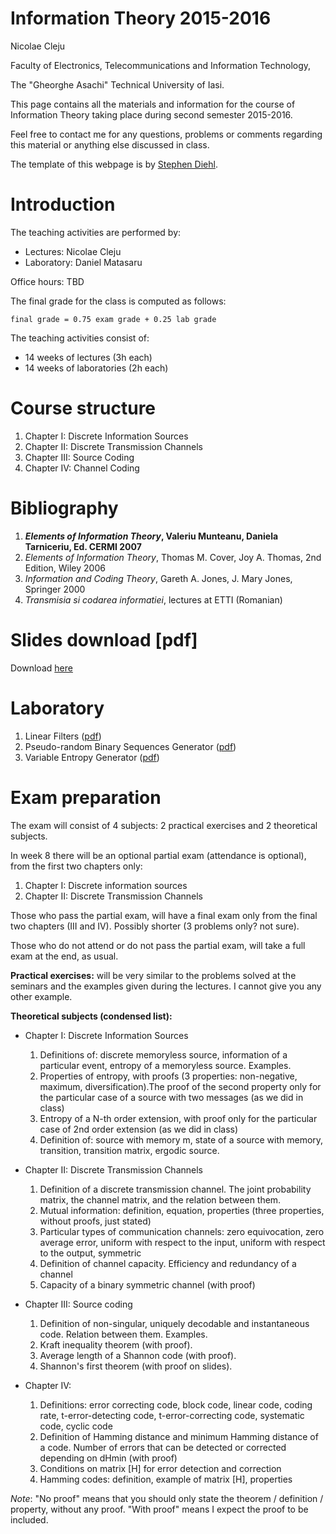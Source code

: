 <!--
<p class="center logo">
<h1>Information Theory 2015-2016</h1> ![](img/title.png)
</p>
-->


Information Theory 2015-2016
======

Nicolae Cleju <!--(<a class="author" href="https://twitter.com/smdiehl">@smdiehl</a> )-->

Faculty of Electronics, Telecommunications and Information Technology,

The "Gheorghe Asachi" Technical University of Iasi.

This page contains all the materials and information for the course of Information
Theory taking place during second semester 2015-2016.

Feel free to contact me for any questions, problems or comments regarding this material
or anything else discussed in class.

The template of this webpage is by [Stephen Diehl](http://dev.stephendiehl.com/hask/).


Introduction
======

The teaching activities are performed by:

* Lectures: Nicolae Cleju
* Laboratory: Daniel Matasaru

Office hours: TBD

The final grade for the class is computed as follows:

    final grade = 0.75 exam grade + 0.25 lab grade

The teaching activities consist of:

* 14 weeks of lectures (3h each)
* 14 weeks of laboratories (2h each)

Course structure
======
1. Chapter I:   Discrete Information Sources
2. Chapter II:  Discrete Transmission Channels
3. Chapter III: Source Coding
4. Chapter IV:  Channel Coding 

Bibliography
======

1. ***Elements of Information Theory*, Valeriu Munteanu, Daniela Tarniceriu, Ed. CERMI 2007**
1. *Elements of Information Theory*, Thomas M. Cover, Joy A. Thomas, 2nd Edition, Wiley 2006
1. *Information and Coding Theory*, Gareth A. Jones, J. Mary Jones, Springer 2000
1. *Transmisia si codarea informatiei*, lectures at ETTI (Romanian)

# Slides download [pdf]
Download [here](slides.pdf)

# Laboratory
1. Linear Filters ([pdf](labs/L01_IT_LinearFilters.pdf))
2. Pseudo-random Binary Sequences Generator ([pdf](labs/L02_IT_PseudorandomBinarySequenceGenerator.pdf))
3. Variable Entropy Generator ([pdf](labs/L03_IT_VariableEntropyGenerator.pdf))

# Exam preparation

The exam will consist of 4 subjects: 2 practical exercises and 2 theoretical subjects.

In week 8 there will be an optional partial exam (attendance is optional), from the first two chapters only: 

1. Chapter I: Discrete information sources 
2. Chapter II: Discrete Transmission Channels

Those who pass the partial exam, will have a final exam only from the final two chapters (III and IV).
 Possibly shorter (3 problems only? not sure).
 
Those who do not attend or do not pass the partial exam, will take a full exam at the end, as usual.

**Practical exercises:** will be very similar to the problems solved at the seminars and the examples given 
during the lectures. I cannot give you any other example.

**Theoretical subjects (condensed list):**

* Chapter I: Discrete Information Sources
    1. Definitions of: discrete memoryless source, information of a particular event, entropy of a memoryless source. Examples.
    2. Properties of entropy, with proofs (3 properties: non-negative, maximum, diversification).The proof of the second property only for the particular case of a source with two messages (as we did in class)
    3. Entropy of a N-th order extension, with proof only for the particular case of 2nd order extension (as we did in class)
    4. Definition of: source with memory m, state of a source with memory, transition, transition matrix, ergodic source.

* Chapter II: Discrete Transmission Channels
    1. Definition of a discrete transmission channel. The joint probability matrix, the channel matrix, and the relation between them.
    2. Mutual information: definition, equation, properties (three properties, without proofs, just stated)
    3. Particular types of communication channels: zero equivocation, zero average error, uniform with respect to the input, uniform with respect to the output, symmetric
    4. Definition of channel capacity. Efficiency and redundancy of a channel
    5. Capacity of a binary symmetric channel (with proof)

* Chapter III: Source coding
    1. Definition of non-singular, uniquely decodable and instantaneous code. Relation between them. Examples.
    2. Kraft inequality theorem (with proof).
    3. Average length of a Shannon code (with proof).
    4. Shannon's first theorem (with proof on slides).

* Chapter IV:
    1. Definitions: error correcting code, block code, linear code, coding rate, t-error-detecting code, t-error-correcting code, systematic code, cyclic code
    2. Definition of Hamming distance and minimum Hamming distance of a code. Number of errors that can be detected or corrected depending on dHmin (with proof)
    3. Conditions on matrix [H] for error detection and correction
    4. Hamming codes: definition, example of matrix [H], properties

*Note*: "No proof" means that you should only state the theorem / definition / property, without any proof. "With proof" means I expect the proof to be included.

